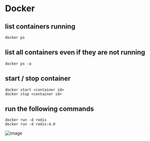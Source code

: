 # Docker
## list containers running
```
docker ps
```
## list all containers even if they are not running
```
docker ps -a
```
## start / stop container
```
docker start <container id>
docker stop <container id>
```
## run the following commands
```
docker run -d redis
docker run -d redis:4.0
```
![image](https://github.com/user-attachments/assets/d6414791-ab3b-4736-9a31-ba9d1a091be2)


